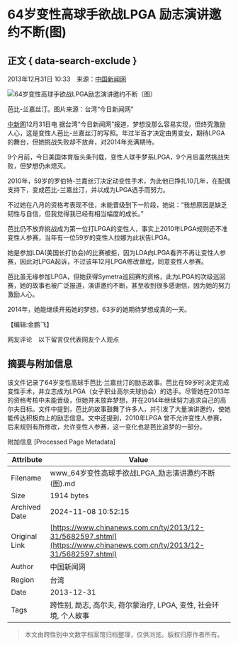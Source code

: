 # 64岁变性高球手欲战LPGA 励志演讲邀约不断(图)

## 正文 { data-search-exclude }


2013年12月31日 10:33　来源：[中国新闻网](http://www.chinanews.com/)

![64岁变性高球手欲战LPGA励志演讲邀约不断（图）](http://www.chinanews.com/fileftp/2020/03/2020-03-11/U194P4T47D46410F978DT20200311093349.jpg)

芭比-兰嘉丝汀。图片来源：台湾“今日新闻网”

[中新网](http://www.chinanews.com/)12月31日电 据台湾“今日新闻网”报道，梦想没那么容易实现，但终究激励人心，这是变性人芭比-兰嘉丝汀的写照。年过半百才决定由男变女，期待LPGA的舞台，但她挑战失败却不放弃，对2014年充满期待。

9个月前，今日美国体育版头条刊载，变性人球手梦系LPGA，9个月后虽然挑战失败，但梦想仍未熄灭。

2010年，59岁的罗伯特-兰嘉丝汀决定动变性手术，为此他已挣扎10几年，在配偶支持下，变成芭比-兰嘉丝汀，并以成为LPGA选手而努力。

不过她在八月的资格考表现不佳，未能晋级到下一阶段，她说：“我想原因是缺乏韧性与自信，但我觉得我已经有相当幅度的成长。”

芭比仍不放弃挑战成为第一位打LPGA的变性人，事实上2010年LPGA规则还不准变性人参赛，当年有一位59岁的变性人拉娜为此状告LPGA。

她是参加LDA(美国长打协会)的比赛被拒，因为LDA向LPGA看齐不再让变性人参赛，因此对LPGA起诉，不过该年12月LPGA修改章程，同意变性人参赛。

芭比虽无缘参加LPGA，但她获得Symetra巡回赛的资格，此为LPGA的次级巡回赛，她的故事也被广泛报道，演讲邀约不断，甚至收到很多感谢信，因为她的努力激励人心。

2014年，她能继续开拓她的梦想，63岁的她期待梦想成真的一天。

【编辑:金鹏飞】 

网友评论　以下留言仅代表网友个人观点

## 摘要与附加信息

<!-- tcd_abstract -->
该文件记录了64岁变性高球手芭比·兰嘉丝汀的励志故事。芭比在59岁时决定完成变性手术，并立志成为LPGA（女子职业高尔夫球协会）的选手。尽管她在2013年的资格考核中未能晋级，但她并未放弃梦想，并在2014年继续努力追求自己的高尔夫目标。文件中提到，芭比的故事鼓舞了许多人，并引发了大量演讲邀约，使她能传达积极向上的励志信息。文中还提到，2010年LPGA 曾不允许变性人参赛，后来规则有所修改，允许变性人参赛，这一变化也是芭比追梦的一部分。
<!-- tcd_abstract_end -->

附加信息 [Processed Page Metadata]

| Attribute       | Value                                  |
|-----------------|----------------------------------------|
| Filename        | www_64岁变性高球手欲战LPGA_励志演讲邀约不断(图).md                             |
| Size            | 1914 bytes                           |
| Archived Date   | 2024-11-08 10:52:15                             |
| Original Link   | [https://www.chinanews.com.cn/ty/2013/12-31/5682597.shtml](https://www.chinanews.com.cn/ty/2013/12-31/5682597.shtml)                       |
| Author          | 中国新闻网                               |
| Region          | 台湾                               |
| Date            | 2013-12-31                                 |
| Tags            | 跨性别, 励志, 高尔夫, 荷尔蒙治疗, LPGA, 变性, 社会环境, 个人故事                                 |
>
> 本文由跨性别中文数字档案馆归档整理，仅供浏览。版权归原作者所有。
>